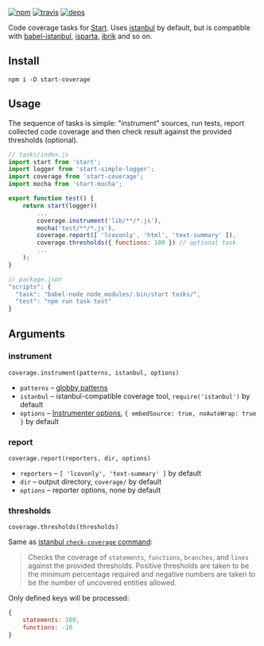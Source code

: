[![npm](https://img.shields.io/npm/v/start-coverage.svg?style=flat-square)](https://www.npmjs.com/package/start-coverage)
[![travis](http://img.shields.io/travis/start-runner/coverage.svg?style=flat-square)](https://travis-ci.org/start-runner/coverage)
[![deps](https://img.shields.io/gemnasium/start-runner/coverage.svg?style=flat-square)](https://gemnasium.com/start-runner/coverage)

Code coverage tasks for [Start](https://github.com/start-runner/start). Uses [istanbul](https://github.com/gotwarlost/istanbul) by default, but is compatible with [babel-istanbul](https://github.com/ambitioninc/babel-istanbul), [isparta](https://github.com/douglasduteil/isparta), [ibrik](https://github.com/Constellation/ibrik) and so on.

## Install

```
npm i -D start-coverage
```

## Usage

The sequence of tasks is simple: "instrument" sources, run tests, report collected code coverage and then check result against the provided thresholds (optional).

```js
// tasks/index.js
import start from 'start';
import logger from 'start-simple-logger';
import coverage from 'start-coverage';
import mocha from 'start-mocha';

export function test() {
    return start(logger)(
        ...
        coverage.instrument('lib/**/*.js'),
        mocha('test/**/*.js'),
        coverage.report([ 'lcovonly', 'html', 'text-summary' ]),
        coverage.thresholds({ functions: 100 }) // optional task
        ...
    );
}
```

```js
// package.json
"scripts": {
  "task": "babel-node node_modules/.bin/start tasks/",
  "test": "npm run task test"
}
```

## Arguments

### instrument

`coverage.instrument(patterns, istanbul, options)`

* `patterns` – [globby patterns](https://github.com/sindresorhus/globby)
* `istanbul` – istanbul-compatible coverage tool, `require('istanbul')` by default
* `options` – [Instrumenter options](https://gotwarlost.github.io/istanbul/public/apidocs/classes/Instrumenter.html#method_Instrumenter), `{ embedSource: true, noAutoWrap: true }` by default

### report

`coverage.report(reporters, dir, options)`

* `reporters` – `[ 'lcovonly', 'text-summary' ]` by default
* `dir` – output directory, `coverage/` by default
* `options` – reporter options, none by default

### thresholds

`coverage.thresholds(thresholds)`

Same as [istanbul `check-coverage` command](https://github.com/gotwarlost/istanbul#the-check-coverage-command):

> Checks the coverage of `statements`, `functions`, `branches`, and `lines` against the provided thresholds. Positive thresholds are taken to be the minimum percentage required and negative numbers are taken to be the number of uncovered entities allowed.

Only defined keys will be processed:

```js
{
    statements: 100,
    functions: -10
}
```
